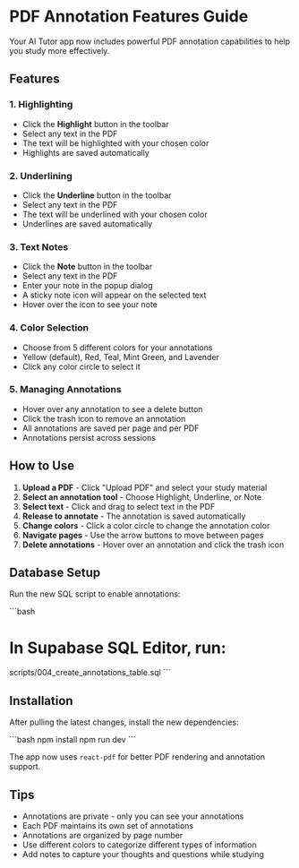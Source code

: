 # PDF Annotation Features Guide

Your AI Tutor app now includes powerful PDF annotation capabilities to help you study more effectively.

## Features

### 1. Highlighting
- Click the **Highlight** button in the toolbar
- Select any text in the PDF
- The text will be highlighted with your chosen color
- Highlights are saved automatically

### 2. Underlining
- Click the **Underline** button in the toolbar
- Select any text in the PDF
- The text will be underlined with your chosen color
- Underlines are saved automatically

### 3. Text Notes
- Click the **Note** button in the toolbar
- Select any text in the PDF
- Enter your note in the popup dialog
- A sticky note icon will appear on the selected text
- Hover over the icon to see your note

### 4. Color Selection
- Choose from 5 different colors for your annotations
- Yellow (default), Red, Teal, Mint Green, and Lavender
- Click any color circle to select it

### 5. Managing Annotations
- Hover over any annotation to see a delete button
- Click the trash icon to remove an annotation
- All annotations are saved per page and per PDF
- Annotations persist across sessions

## How to Use

1. **Upload a PDF** - Click "Upload PDF" and select your study material
2. **Select an annotation tool** - Choose Highlight, Underline, or Note
3. **Select text** - Click and drag to select text in the PDF
4. **Release to annotate** - The annotation is saved automatically
5. **Change colors** - Click a color circle to change the annotation color
6. **Navigate pages** - Use the arrow buttons to move between pages
7. **Delete annotations** - Hover over an annotation and click the trash icon

## Database Setup

Run the new SQL script to enable annotations:

\`\`\`bash
# In Supabase SQL Editor, run:
scripts/004_create_annotations_table.sql
\`\`\`

## Installation

After pulling the latest changes, install the new dependencies:

\`\`\`bash
npm install
npm run dev
\`\`\`

The app now uses `react-pdf` for better PDF rendering and annotation support.

## Tips

- Annotations are private - only you can see your annotations
- Each PDF maintains its own set of annotations
- Annotations are organized by page number
- Use different colors to categorize different types of information
- Add notes to capture your thoughts and questions while studying
